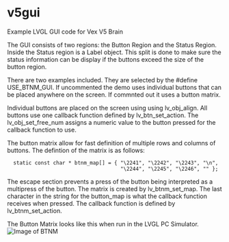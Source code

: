 # v5gui
Example LVGL GUI code for Vex V5 Brain

The GUI consists of two regions: the Button Region and the Status Region. Inside the Status region is a Label object. This split is done to make sure the status information can be display if the buttons exceed the size of the button region.

There are two examples included. They are selected by the #define USE_BTNM_GUI. If uncommented the demo uses individual buttons that can be placed anywhere on the screen. If commnted out it uses a button matrix.

Individual buttons are placed on the screen using using lv_obj_align. All buttons use one callback function defined by lv_btn_set_action. The lv_obj_set_free_num assigns a numeric value to the button pressed for the callback function to use.

The button matrix allow for fast definition of multiple rows and columns of buttons. The defintion of the matrix is as follows:
 
```// Create a button descriptor string array w/ no repeat "\224"
  static const char * btnm_map[] = { "\2241", "\2242", "\2243", "\n",
                                     "\2244", "\2245", "\2246", "" };
```
 
The escape section prevents a press of the button being interpreted as a multipress of the button. The matrix is created by lv_btnm_set_map. The last character in the string for the button_map is what the callback function receives when pressed. The callback function is defined by lv_btnm_set_action.

The Button Matrix looks like this when run in the LVGL PC Simulator.
![Image of BTNM](https://github.com/timeconfusing/Images)
